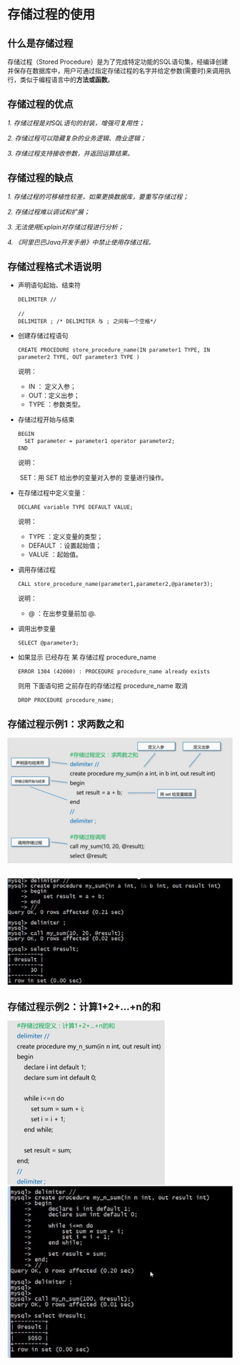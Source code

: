 # 存储过程的使用

## 什么是存储过程

存储过程（Stored Procedure）是为了完成特定功能的SQL语句集，经编译创建并保存在数据库中，用户可通过指定存储过程的名字并给定参数(需要时)来调用执行，类似于编程语言中的**方法或函数**。

## 存储过程的优点

*1. 存储过程是对SQL语句的封装，增强可复用性；*

*2.* *存储过程可以隐藏复杂的业务逻辑、商业逻辑；*

*3.* *存储过程支持接收参数，并返回运算结果。*

## 存储过程的缺点

*1. 存储过程的可移植性较差，如果更换数据库，要重写存储过程；*

*2.* *存储过程难以调试和扩展；*

*3.* *无法使用Explain对存储过程进行分析；*

*4.* *《阿里巴巴Java开发手册》中禁止使用存储过程。*

## 存储过程格式术语说明

- 声明语句起始、结束符

  ```mysql
  DELIMITER //
  
  //
  DELIMITER ; /* DELIMITER 与 ; 之间有一个空格*/
  ```

- 创建存储过程语句

  ```mysql
  CREATE PROCEDURE store_procedure_name(IN parameter1 TYPE, IN parameter2 TYPE, OUT parameter3 TYPE )
  ```

  说明：

  - IN ： 定义入参；
  - OUT：定义出参；
  - TYPE ：参数类型。

- 存储过程开始与结束

  ```mysql
  BEGIN
  	SET parameter = parameter1 operator parameter2;
  END
  ```

  说明：

  ​	SET：用 SET 给出参的变量对入参的 变量进行操作。

- 在存储过程中定义变量：

  ```mysql
  DECLARE variable TYPE DEFAULT VALUE;
  ```

  说明：

  - TYPE ：定义变量的类型；
  - DEFAULT ：设置起始值；
  - VALUE ：起始值。

- 调用存储过程

  ```mysql
  CALL store_procedure_name(parameter1,parameter2,@parameter3);
  ```

  说明：

  - @ ：在出参变量前加 @.

- 调用出参变量

  ```mysql
  SELECT @parameter3;
  ```

- 如果显示 已经存在 某 存储过程 procedure_name

  ```mysql
  ERROR 1304 (42000) : PROCEDURE procedure_name already exists
  ```

  则用 下面语句把 之前存在的存储过程 procedure_name 取消

  ```mysql
  DROP PROCEDURE procedure_name;
  ```

  



## 存储过程示例1：求两数之和

<img src="Resources/27.jpg" style="zoom:50%;" />

​		<img src="Resources/29.jpg" style="zoom:100%;" />

## 存储过程示例2：计算1+2+...+n的和

<img src="Resources/28.jpg" style="zoom:50%;" />

<img src="Resources/30.jpg" style="zoom:100%;" />